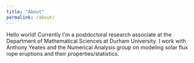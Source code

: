 ```yaml
---
title: "About"
permalink: /about/
---
```


Hello world! Currently I'm a postdoctoral research associate at the Department of Mathematical Sciences at Durham University. I work with Anthony Yeates and the Numerical Analysis group on modeling solar flux rope eruptions and their properties/statistics.
